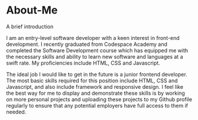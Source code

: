 # About-Me
A brief introduction 

I am an entry-level software developer with a keen interest in front-end development. I recently graduated from Codespace Academy and completed the Software Development course which has equipped me with the necessary skills and ability to learn new software and languages at a swift rate. My proficiencies include HTML, CSS and Javascript. 

The ideal job I would like to get in the future is a junior frontend developer. The most basic skills required for this position include HTML, CSS and Javascript, and also include framework and responsive design. I feel like the best way for me to display and demonstrate these skills is by working on more personal projects and uploading these projects to my Github profile regularly to ensure that any potential employers have full access to them if needed. 
